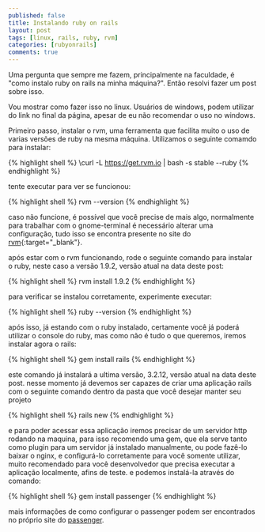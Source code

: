 ```yaml
---
published: false
title: Instalando ruby on rails
layout: post
tags: [linux, rails, ruby, rvm]
categories: [rubyonrails]
comments: true
---
```

Uma pergunta que sempre me fazem, principalmente na faculdade, é "como instalo ruby on rails na minha máquina?". Então resolvi fazer um post sobre isso.

Vou mostrar como fazer isso no linux. Usuários de windows, podem utilizar do link no final da página, apesar de eu não recomendar o uso no windows.

Primeiro passo, instalar o rvm, uma ferramenta que facilita muito o uso de varias versões de ruby na mesma máquina.
Utilizamos o seguinte comamdo para instalar:

{% highlight shell %}
\curl -L https://get.rvm.io | bash -s stable --ruby
{% endhighlight %}

tente executar para ver se funcionou:

{% highlight shell %}
rvm --version
{% endhighlight %}

caso não funcione, é possível que você precise de mais algo, normalmente para trabalhar com o gnome-terminal é necessário alterar uma configuração, tudo isso se encontra presente no site do [rvm](https://rvm.io/){:target="_blank"}.

após estar com o rvm funcionando, rode o seguinte comando para instalar o ruby, neste caso a versão 1.9.2, versão atual na data deste post:

{% highlight shell %}
rvm install 1.9.2
{% endhighlight %}

para verificar se instalou corretamente, experimente executar:

{% highlight shell %}
ruby --version
{% endhighlight %}

após isso, já estando com o ruby instalado, certamente você já poderá utilizar o console do ruby, mas como não é tudo o que queremos, iremos instalar agora o rails:

{% highlight shell %}
gem install rails
{% endhighlight %}

este comando já instalará a ultima versão, 3.2.12, versão atual na data deste post.
nesse momento já devemos ser capazes de criar uma aplicação rails com o seguinte comando dentro da pasta que você desejar manter seu projeto

{% highlight shell %}
rails new
{% endhighlight %}

e para poder acessar essa aplicação iremos precisar de um servidor http rodando na maquina, para isso recomendo uma gem, que ela serve tanto como plugin para um servidor já instalado manualmente, ou pode fazê-lo baixar o nginx, e configurá-lo corretamente para você somente utilizar, muito recomendado para você desenvolvedor que precisa executar a aplicação localmente, afins de teste.
e podemos instalá-la através do comando:

{% highlight shell %}
gem install passenger
{% endhighlight %}

mais informações de como configurar o passenger podem ser encontrados no próprio site do <a href="https://www.phusionpassenger.com/" target="_blank">passenger</a>.
